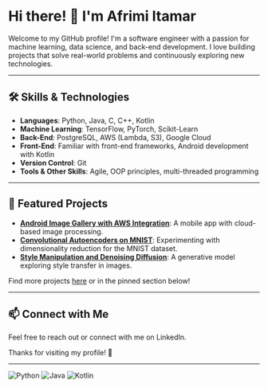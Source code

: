 # Hi there! 👋 I'm Afrimi Itamar

Welcome to my GitHub profile! I'm a software engineer with a passion for machine learning, data science, and back-end development. I love building projects that solve real-world problems and continuously exploring new technologies.


---

## 🛠️ Skills & Technologies

- **Languages**: Python, Java, C, C++, Kotlin
- **Machine Learning**: TensorFlow, PyTorch, Scikit-Learn
- **Back-End**: PostgreSQL, AWS (Lambda, S3), Google Cloud
- **Front-End**: Familiar with front-end frameworks, Android development with Kotlin
- **Version Control**: Git
- **Tools & Other Skills**: Agile, OOP principles, multi-threaded programming

---

## 🌟 Featured Projects

- **[Android Image Gallery with AWS Integration](link_to_repo)**: A mobile app with cloud-based image processing.
- **[Convolutional Autoencoders on MNIST](link_to_repo)**: Experimenting with dimensionality reduction for the MNIST dataset.
- **[Style Manipulation and Denoising Diffusion](link_to_repo)**: A generative model exploring style transfer in images.

Find more projects [here](link_to_github_repos) or in the pinned section below!

---

## 📫 Connect with Me

Feel free to reach out or connect with me on LinkedIn.

Thanks for visiting my profile! 🚀

---

![Python](https://img.shields.io/badge/Python-3776AB?style=for-the-badge&logo=python&logoColor=white)
![Java](https://img.shields.io/badge/Java-007396?style=for-the-badge&logo=java&logoColor=white)
![Kotlin](https://img.shields.io/badge/Kotlin-0095D5?style=for-the-badge&logo=kotlin&logoColor=white)
